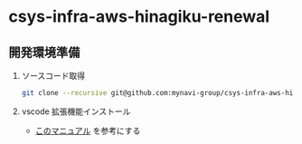 # csys-infra-aws-hinagiku-renewal

## 開発環境準備

1. ソースコード取得

   ```bash
   git clone --recursive git@github.com:mynavi-group/csys-infra-aws-hinagiku-renewal
   ```

1. vscode 拡張機能インストール
   - [このマニュアル](/doc/HowTo.md) を参考にする
